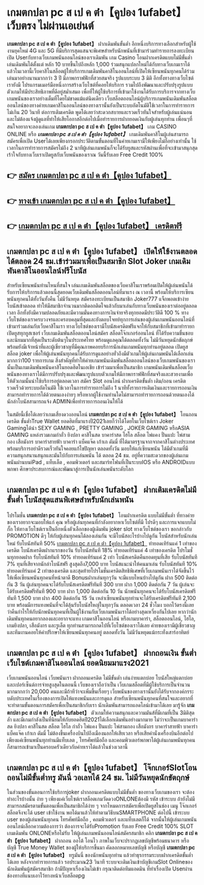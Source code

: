 # เกมตกปลา pc ส เป ค ต่ํา【คูปอง 1ufabet】  เว็บตรง ไม่ผ่านเอเย่นต์

**เกมตกปลา pc ส เป ค ต่ํา【คูปอง 1ufabet】** ฝากเดิมพันขั้นต่ำ  อีกหนึ่งบริการทางเลือกสำหรับผู้ใช้งานยุคใหม่ 4G และ 5G ที่มีบริการสุดแสนจะพิเศษสำหรับนักพนันที่เข้ามาร่วมทำรายการลงทะเบียนเปิด Userกับทางเว็บเกมพนันออนไลน์ของเราเดิมพัน เกม Casino  โอนฝากเครดิตแบบไม่มีขั้นต่ำ เล่นเดิมพันได้ตั้งแต่ หลัก 10 บาทขึ้นไปถึงหลัก 1,000 ร่วมสนุกแปลกใหม่ได้กับทางเว็บเกมเราได้แล้วในเวลานี้เว็บคาสิโนสล็อตผู้ให้บริการเกมเดิมพันคาสิโนออนไลน์ที่เปิดให้เซียนพนันทุกคนได้ร่วมเล่นมาอย่างนานมากกว่า 3 ปี มีภาพกราฟฟิกที่สวยสมจริง รูปแบบระบบ 3 มิติ
อีกทั้งทางทางเว็บไซต์เรายังมี โปรแกรมเมอร์มือหนึ่งการสร้างเว็บไซต์ที่คอยให้บริการ  รวมไปถึงพัฒนาและปรับปรุงรูปแบบตัวเกมให้มีประสิทธิภาพที่ดีอยู่สม่ำเสมอ เพื่อที่ให้ผู้ใช้บริการที่เข้ามาใช้งานได้รับการบริการจากทางเว็บเกมพนันของเราอย่างเต็มที่โดยไม่ขาดแม้แต่นิดเดียว เว็บสล็อตออนไลน์ผู้บริการเกมพนันเดิมพันสล็อตออนไลน์ของทางค่ายเกมคาสิโนออนไลน์ของทางเรานั้นยังเป็นระบบอัตโนมัติใช้เวลาในการทำรายการไม่เกิน 20 วินาที ต่อการเติมเครดิต พูดได้เลยว่าสะดวกสบายและรวดเร็วทันใจสำหรับผู้เล่นแน่นอนและไม่ต้องแจ้งผู้ดูแลที่ทำให้เสียโอกาสอีกต่อไปเมื่อทำรายการฝากยอดเงินกับผู้เล่นทุกท่าน
เพื่อนๆที่สนใจอยากจะลองเล่นเกม **เกมตกปลา pc ส เป ค ต่ํา【คูปอง 1ufabet】** เกม CASINO ONLINE หรือ ***เกมตกปลา pc ส เป ค ต่ํา【คูปอง 1ufabet】*** เกมเดิมพันคาสิโนผู้เล่นสามารถสมัครเพื่อเปิด Userได้เลยเพียงกรอกประวัติตามขั้นตอนที่ในค่ายเกมเรามีให้เพียงไม่กี่อย่างเท่านั้น ใช้เวลาในการทำรายการสมัครไม่ถึง 2 นาทีผู้เล่นเกมพนันก็จะได้รับยูสและรหัสผ่านเพื่อที่จะเข้ามาสนุกสุดเร้าใจกับทางเว็บเราเปิดยูสกับเว็บพนันของเราณ วันนี้รับเลย Free Credit 100%

## 👉 [สมัคร เกมตกปลา pc ส เป ค ต่ํา【คูปอง 1ufabet】](https://archa888.com/)
## 👉 [ทางเข้า เกมตกปลา pc ส เป ค ต่ํา【คูปอง 1ufabet】](https://archa888.com/)
## 👉 [เกมตกปลา pc ส เป ค ต่ํา【คูปอง 1ufabet】 เครดิตฟรี](https://archa888.com/)

## เกมตกปลา pc ส เป ค ต่ํา【คูปอง 1ufabet】 เปิดให้ใช้งานตลอด ได้ตลอด 24 ชม.เข้าร่วมมาเพื่อเป็นสมาชิก Slot Joker เกมเดิมพันคาสิโนออนไลน์ฟรีโบนัส

สำหรับเซียนพนันท่านไหนที่สนใจ เล่นเกมเดิมพันสล็อตของเว็บคาสิโนเราพร้อมเปิดให้ผู้เล่นพนันได้รับการให้บริการแล้วตอนนี้สุดยอดเว็บเดิมพันสล็อตออนไลน์ที่มาแรง ณ เวลานี้ พร้อมให้บริการเซียนพนันทุกคนได้ทั้งวันทั้งคืน ไม่มีวันหยุด สมัครลงทะเบียนเป็นสมาชิก Joker777 แจ็กพอตเข้าง่าย โบนัสเข้าตลอด ทำให้มีสมาชิกจำนวนมากติดอกติดใจแล้วกับมาเล่นกับทางเว็บพนันของเราต่ออยู่ตลอดเวลา อีกทั้งยังมีความปลอดภัยและมีความมั่นคงทางการเงินจ่ายจริงทุกยอดมีประวัติดี 100 % ทางเว็บไซต์ของเราครบวงจรและครอบคลุมที่สุดและยังตอบโจทย์ทุกการเล่นของผู้เล่นเกมพนันออนไลน์ที่เข้ามาร่วมเล่นกับเว็บคาสิโนเรา
ทางเว็บไซต์ของเรามีโบนัสเครดิตฟรีแจกให้กับสมาชิกที่เข้ามาทำรายกเปิดยูสทุกยูสเซอร์ เว็บเกมเดิมพันสล็อตออนไลน์สมัคร สล็อตโจ๊กเกอร์ออนไลน์ ที่ได้รับความชื่นชอบและนิยมมากที่สุดเป็นระดับต้นๆในประเทศไทย พร้อมดูแลคุณได้ตลอดทั้งวัน ไม่มีวันหยุดนักขัตฤกษ์พร้อมยังมีเจ้าหน้าที่และผู้เชี่ยวชาญที่มีคุณภาพคอยบริการนักเล่นเกมพนันทุกท่านอยู่ตลอด เปิดยูส สล็อต joker เพื่อให้ผู้เล่นพนันทุกคนได้รับการดูแลอย่างทั่วถึงมีตัวเกมให้ผู้เล่นเกมพนันได้เลือกเล่นมากกว่า100 รายการเกม
สิ่งสำคัญที่ทำให้ค่ายเกมพนันเดิมพันสล็อตออนไลน์ของเว็บเกมพนันของเรานั้นเป็นเกมเดิมพันพนันคาสิโนยอดฮิตในเอเชีย เข้าร่วมมาเพื่อเป็นสมาชิก  เกมพนันเดิมพันสล็อตเว็บพนันของทางเราได้มีการปรับปรุงและพัฒนารูปแบบตัวเกมให้มีภาพกราฟฟิกที่สมจริงและสวยงามเพื่อให้ตัวเกมนั้นน่าใช้บริการอยู่ตลอดเวลา สมัคร Slot ออนไลน์ ฝากเครดิตขั้นต่ำ เติม/ถอน เครดิตรวดเร็วด้วยระบบอัตโนมัติ ใช้เวลาในการทำรายการไม่ถึง 1 นาทีทั้งรายการเติมเงินและรายการถอนเงินสามารถทำรายการได้ด้วยตนเองง่ายๆ หรือหากผู้ใช้งานท่านใดไม่สามารถทำรายการถอนด้วยตนเองได้นักล่าโบนัสสามารถแจ้ง ADMINเพื่อทำรายการถอนเงินให้ได้

ในสมัยนี้เชื่อได้เลยว่าเกมเสี่ยงดวงออนไลน์ **เกมตกปลา pc ส เป ค ต่ํา【คูปอง 1ufabet】** โอนถอนเครดิต ขั้นต่ำTrue Wallet ยอดฮิตที่มาแรงปี2021เลยก็ว่าได้โดยในเว็บไซต์เรา Joker Gamingได้นำ SEXY GAMING , PRETTY GAMING , JOKER GAMING หรือASIA GAMING แหล่งรวมเกมกำถั่ว  ยิงปลา คาสิโนสด บาคาร่าสด ไฮโล สล็อต ไพ่แคง ปั่นแปะ ไพ่สามกอง เสือมังกร บาคาร่าสายฟ้า บาคาร่า แบ็คแจ๊ค เก้าเก ดัมมี่ ที่ได้มาตรฐานจากจากคาสิโนต่างประเทศ พร้อมบริการอย่าดีรวดเร็วทันใจคอยแก้ไขปัญหา ตลอดทั้งวัน มอบให้แก่เซียนพนัน ได้มีตัวเกมที่มีความสนุกสนานสนุกและมันไปกับการเล่นพนัน ได้ ตลอด 24 ชม. อยู่ที่ความสะดวกของผู้เล่นเกมพนันผ่านบนiPad , แท็บเล็ต , คอมพิวเตอร์ และสมาร์ทโฟนที่เป็นระบบIOS หรือ ANDROIDแบบพกพา ศึกษาประสบการณ์และพัฒนาสู่การเป็นนักเล่นพนันระดับโลก

## เกมตกปลา pc ส เป ค ต่ํา【คูปอง 1ufabet】 ฝากเติมเครดิตไม่มีขั้นต่ำ โบนัสสุดแสนพิเศษสำหรับนักเล่นพนัน

โปรโมชั่น **เกมตกปลา pc ส เป ค ต่ํา【คูปอง 1ufabet】** โอนฝากเครดิต แบบไม่มีขั้นต่ำ ที่ทางค่ายของเราอยากจะมอบให้แก่  คุณ หรือผู้เล่นทุกคนที่กำลังอยากหาเว็บไซต์ที่มี โปรดีๆ และการแจกแบบไม่กั๊ก ให้ทางเว็บไซต์เราเป็นอีกหนึ่งตัวเลือกของผู้เดิมพัน joker slot ทางเว็บไซต์ของเรา ขอกล่าวกับ PROMOTION ดีๆ ให้กับผู้เล่นทุกคนได้ลองเล่นกัน จะมีโบนัสอะไรบ้างไปดูกัน
โบนัสสำหรับนักเล่นใหม่ รับโบนัสทันที 50% [เกมตกปลา pc ส เป ค ต่ํา【คูปอง 1ufabet】](https://archa888.com/) ทำยอดเทิร์นแค่ 1 เท่าของเครดิต
โบนัสเครดิตฝากแรกของวัน รับโบนัสทันที 18% ทำยอดเทิร์นแค่ 4 เท่าของเครดิต
โปรโมชั่นทุกยอดฝาก รับโบนัสทันที 10% ทำยอดเทิร์นแค่ 2 เท่า
โบนัสเครดิตคืนยอดทุนที่เสีย รับโบนัสทันที 7% ทุนที่เสียจากนักล่าโบนัสฟรี สูงสุดถึง7,000 บาท
โบนัสแนะนำให้คนมาเล่น รับโบนัสทันที 10% ทำยอดเทิร์นแค่ 2 เท่าของเครดิต
และสุดท้ายโปรโมชั่นเครดิตสิทธิพิเศษที่เว็บเกมพนันเราได้จัดขึ้นไว้ให้เพื่อเซียนพนันทุกคนที่หน้าตาดี Bonusฝากเล่นทุกๆวัน จะมีแบบไหนบ้างไปดูกัน
ฝาก 500 ติดต่อกัน 3 วัน ผู้เล่นทุกคนจะได้รับโบนัสเครดิตฟรีทันที 300 บาท
ฝาก 1,000 ติดต่อกัน 7 วัน ผู้เล่นจะได้รับเครดิตฟรีทันที 900 บาท
ฝาก 1,000 ติดต่อกัน 10 วัน นักพนันทุกคนจะได้รับโบนัสเครดิตฟรีทันที 1,500 บาท
ฝาก 400 ติดต่อกัน 15 วัน เหล่าเซียนพนันทุกท่านจะได้รับเครดิตฟรีทันที 2,100 บาท
พร้อมมีการแทงพนันที่จะได้ลุ้นรับโบนัสใหญ่ในทุกๆวัน ตลอดเวลา 24 ชั่วโมง บอกไว้ตรงนี้เลยว่าคืนกำไรให้กับนักพนันทุกคนที่เป็นผู้ใช้งานกับเว็บเกมพนันเราได้อย่างสุดเหวี่ยงกันไปเลย หากว่านักเดิมพันทุกคนอยากลองและอยากจะแทง เกมคาสิโนออนไลน์ หรือเกมบาคาร่า, สล็อตออนไลน์, ไฮโล, เกมยิงปลา, เสือมังกร และรูเล็ต ทุกท่านสามารถกดไปที่เว็บไซต์ของเราได้เลย ค่ายของเรามีผู้เชี่ยวชาญและทีมงานคอยให้คำปรึกษาให้เซียนพนันทุกคนอยู่ ตลอดทั้งวัน ไม่มีวันหยุดแม้กระทั่งเสาร์อาทิตย์

## เกมตกปลา pc ส เป ค ต่ํา【คูปอง 1ufabet】 ฝากถอนเงิน ขั้นต่ำ  เว็บไซต์เกมคาสิโนออนไลน์ ยอดนิยมมาแรง2021

เว็บเกมพนันออนไลน์ เว็บพนันเรา ฝากถอนเครดิต ไม่มีขั้นต่ำ เล่นง่ายแตกบ่อย โบนัสใหญ่แตกบ่อยและเปอร์เซ็นต์การจ่ายสูงสุดในตอนนี้ เว็บของเราถือว่าเป็น เว็บเกมสล็อตที่มีผู้ใช้บริการเป็นจำนวนมากมากกว่า 20,000 คนและมีถ้าทีว่าจะเพิ่มขึ้นเรื่อยๆ เว็บพนันของทางเรานั้นยังได้รับจากองค์กรระบดับประเทศในเรื่องของการเปิดให้แทงพนันและการดูแล สำหรับเซียนพนันทุกคนที่สนใจและอยากที่จะทำตามขั้นตอนการสมัครเพื่อเป็นสมาชิกกับเรา นักเดิมพันสามารถแอดไลน์เข้ามาได้เลย
	มารู้จัก **เกมตกปลา pc ส เป ค ต่ํา【คูปอง 1ufabet】** ตัวเกมให้ความสนุกและความมันส์ที่มีเกมที่เป็น 3มิติสุดล้ำ และมีเกมกำลังเป็นที่นิยมให้กับยอดฮิตปี2021ได้เลือกเดิมพันอย่างมากมาย  ไม่ว่าจะเป็นเกมบาคาร่าสด ยิงปลา คาสิโนสด สล็อต ไฮโล กำถั่ว ไพ่แคง ปั่นแปะ ไพ่สามกอง เสือมังกร บาคาร่าสายฟ้า บาคาร่า แบ็คแจ๊ค เก้าเก ดัมมี่ ไม่ต้องขึ้นเครื่องบินไปถึงเมืองนอกให้เสียเวลา หรือเสียค่านั่งเครื่องบินอีกต่อไป เพียงแค่เซียนพนันทุกท่านมีแท็บเลต , โทรศัพท์มือถือ และคอมพิวเตอร์พกพาได้ผู้เล่นเกมพนันทุกคนก็สามารถเข้ามาเป็นครอบครัวเดียวกับค่ายเราได้แล้วในช่วงเวลานี้

## เกมตกปลา pc ส เป ค ต่ํา【คูปอง 1ufabet】 โจ๊กเกอร์Slotโอนถอนไม่มีขั้นต่ำทรู มันนี่ วอเลทได้ 24 ชม. ไม่มีวันหยุดนักขัตฤกษ์

ในส่วนของขั้นตอนการใช้บริการjoker ฝากถอนเครดิตแบบไม่มีขั้นต่ำ ของทางเว็บเกมของเรา จะต้องทำอะไรบ้างนั้น ง่าย ๆ เพียงแค่เว็บไซต์เราสล็อตเกมวัดดวงONLONEต้องมี รหัส เข้าระบบ ถ้ายังไม่มีสามารถสมัครตามขั้นตอนเพื่อเป็นสมาชิกได้ง่าย ๆ จากโหมดการสมัครเพื่อเปิดยูสในช่อง เมนู โจ๊กเกอร์ สล็อตจึงจะได้ user เข้าใช้งาน พอได้มาแล้วให้ทำตามวิธีบนSMARTPHONE ต่อไปนี้
เข้าระบบ user  ของผู้เล่นพนันทุกคน โทรศัพท์มือถือ , คอมพิวเตอร์ และแท็บเลตก็ได้
จากนั้นให้ผู้เล่นเกมพนันออนไลน์เลือกความต้องการว่า ต้องการจะได้รับPromotion รับเลย Free Credit 100% SLOT เกมเดิมพัน ONLONEหรือไม่รับ
ให้ผู้เล่นเกมพนันออนไลน์สมัครสมาชิก คลิก **เกมตกปลา pc ส เป ค ต่ํา【คูปอง 1ufabet】** ฝากถอน ออโต้ โอนไว ภาพในเว็บจะปรากฏเลขบัญชีพร้อมธนาคาร หรือบัญชี True Money Wallet ของผู้ให้บริการขึ้นมา
คัดลอกหมายเลขบัญชี หรือบัญชี **เกมตกปลา pc ส เป ค ต่ํา【คูปอง 1ufabet】** ทรูมันนี่ ของนักพนันทุกท่าน แล้วทำธุรกรรมระบบฝากเครดิตขั้นต่ำได้เลย
หลังจากทำรายการแล้ว รอประมาณ23 วินาที ระบบจะเติมเงินเข้าบัญชีเกมSlot Onlineของนักเดิมพันผู้สมัครสมาชิก
ถ้ามีปัญหาเรื่องเงินไม่เข้า กรุณาติดต่อทีมแอดมิน ที่ทำเรื่องเปิด Userผ่านช่องทางที่แนบเอาไว้ทางหน้าเว็บสล็อตpg


